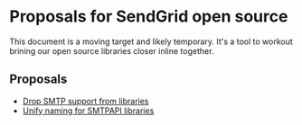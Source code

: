 # Proposals for SendGrid open source

This document is a moving target and likely temporary. It's a tool to workout brining our open source libraries closer inline together.

## Proposals

* [Drop SMTP support from libraries](http://github.com/scottmotte/sendgrid-opensource-proposals/blob/master/proposals/DROP_SMTP.md)
* [Unify naming for SMTPAPI libraries](http://github.com/scottmotte/sendgrid-opensource-proposals/blob/master/proposals/METHOD_NAMING.md)


